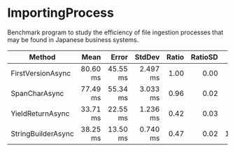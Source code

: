 # ImportingProcess
Benchmark program to study the efficiency of file ingestion processes that may be found in Japanese business systems.



|             Method |     Mean |    Error |   StdDev | Ratio | RatioSD |      Gen 0 |     Gen 1 |     Gen 2 | Allocated |
|------------------- |---------:|---------:|---------:|------:|--------:|-----------:|----------:|----------:|----------:|
|  FirstVersionAsync | 80.60 ms | 45.55 ms | 2.497 ms |  1.00 |    0.00 |  5714.2857 | 3000.0000 | 1571.4286 |     40 MB |
|      SpanCharAsync | 77.49 ms | 55.34 ms | 3.033 ms |  0.96 |    0.02 |  5285.7143 | 2714.2857 | 1285.7143 |     39 MB |
|   YieldReturnAsync | 33.71 ms | 22.55 ms | 1.236 ms |  0.42 |    0.03 |  7875.0000 | 1687.5000 | 1625.0000 |     39 MB |
| StringBuilderAsync | 38.25 ms | 13.50 ms | 0.740 ms |  0.47 |    0.02 | 10500.0000 | 2071.4286 | 2000.0000 |     48 MB |
